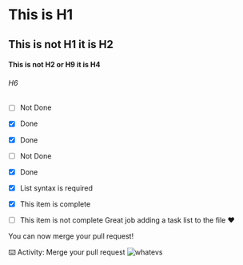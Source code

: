 # This is H1
## This is not H1 it is H2
#### This is not H2 or H9 it is H4
###### H6

- [ ] Not Done
- [x] Done
- [x] Done
- [ ] Not Done
- [x] Done

- [x] List syntax is required
- [x] This item is complete
- [ ] This item is not complete
Great job adding a task list to the file ❤️

You can now merge your pull request!

⌨️ Activity: Merge your pull request
![whatevs](https://octodex.github.com/images/yaktocat.png)



